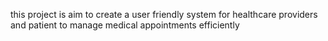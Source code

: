 this project is aim to create  a user friendly system for healthcare providers and patient to manage medical appointments efficiently
